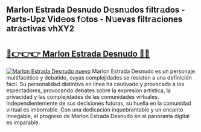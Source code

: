 ## Marlon Estrada Desnudo D𝚎sn𝚞dos filtr𝚊dos - Parts-Upz Vid𝚎os f𝚘tos - N𝚞evas filtr𝚊ciones atr𝚊ctivas vhXY2

# <h2><a href="http://mb5jvf.tromn.icu/?c=Marlon+Estrada+Desnudo">🔗👉👉👉 Marlon Estrada Desnudo 🔗🔗</a></h2>

[![Marlon Estrada Desnudo nuevo](https://i.imgur.com/pEAQMta.gif)](http://mb5jvf.tromn.icu/?c=Marlon+Estrada+Desnudo)
Marlon Estrada Desnudo es un personaje multifacético y debatido, cuyas complejidades se resisten a una definición fácil.  Su personalidad distintiva en línea ha cautivado y provocado a los espectadores, provocando debates sobre la expresión artística, la privacidad y las complejidades de las comunidades virtuales. Independientemente de sus decisiones futuras, su huella en la comunidad virtual es imborrable. Con una dedicación inquebrantable y un encanto innegable, el progreso de Marlon Estrada Desnudo en el panorama digital es imparable.
